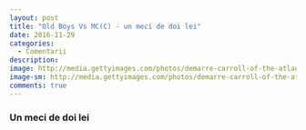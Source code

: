 ```yaml
---
layout: post
title: "Old Boys Vs MC(C) - un meci de doi lei"
date: 2016-11-29
categories:
  - Comentarii
description: 
image: http://media.gettyimages.com/photos/demarre-carroll-of-the-atlanta-hawks-reacts-after-injuring-his-left-picture-id474158898
image-sm: http://media.gettyimages.com/photos/demarre-carroll-of-the-atlanta-hawks-reacts-after-injuring-his-left-picture-id474158898
comments: true
---
```

### Un meci de doi lei

